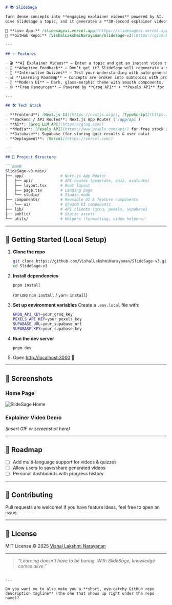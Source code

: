 

````markdown
# 📚 SlideSage

Turn dense concepts into **engaging explainer videos** powered by AI.  
Give SlideSage a topic, and it generates a **30-second explainer video** with visuals, narration, and interactive quizzes to make learning stick.

🔗 **Live App:** [slidesageai.vercel.app](https://slidesageai.vercel.app)  
🔗 **GitHub Repo:** [VishalLakshmiNarayanan/SlideSage-v3](https://github.com/VishalLakshmiNarayanan/SlideSage-v3)

---

## ✨ Features

- 🎬 **AI Explainer Videos** – Enter a topic and get an instant video that simplifies it in under 30 seconds.
- 🔄 **Adaptive Feedback** – Don’t get it? SlideSage will regenerate a simpler explanation until you do.
- 📝 **Interactive Quizzes** – Test your understanding with auto-generated MCQs and view results.
- 📊 **Learning Roadmap** – Concepts are broken into subtopics with progress tracking.
- 🎨 **Modern UI** – Dark, glass-morphic theme with smooth components.
- 🌐 **Free Resources** – Powered by **Groq API** + **Pexels API** for AI + free stock visuals.

---

## 🛠️ Tech Stack

- **Frontend**: [Next.js 14](https://nextjs.org/), [TypeScript](https://www.typescriptlang.org/), [TailwindCSS](https://tailwindcss.com/)  
- **Backend / API Routes**: Next.js App Router (`/app/api`)  
- **AI**: [Groq LLM API](https://groq.com/)  
- **Media**: [Pexels API](https://www.pexels.com/api/) for free stock images & videos  
- **Database**: Supabase (for storing quiz results & user data)  
- **Deployment**: [Vercel](https://vercel.com/)

---

## 📂 Project Structure

```bash
SlideSage-v3-main/
├── app/                # Next.js App Router
│   ├── api/            # API routes (generate, quiz, evaluate)
│   ├── layout.tsx      # Root layout
│   ├── page.tsx        # Landing page
│   └── studio/         # Studio mode
├── components/         # Reusable UI & feature components
│   └── ui/             # ShadCN UI components
├── lib/                # API clients (groq, pexels, supabase)
├── public/             # Static assets
└── utils/              # Helpers (formatting, video helpers)
````

---

## 🚀 Getting Started (Local Setup)

1. **Clone the repo**

   ```bash
   git clone https://github.com/VishalLakshmiNarayanan/SlideSage-v3.git
   cd SlideSage-v3
   ```

2. **Install dependencies**

   ```bash
   pnpm install
   ```

   (or use `npm install` / `yarn install`)

3. **Set up environment variables**
   Create a `.env.local` file with:

   ```bash
   GROQ_API_KEY=your_groq_key
   PEXELS_API_KEY=your_pexels_key
   SUPABASE_URL=your_supabase_url
   SUPABASE_KEY=your_supabase_key
   ```

4. **Run the dev server**

   ```bash
   pnpm dev
   ```

5. Open [http://localhost:3000](http://localhost:3000) 🚀

---

## 📸 Screenshots

### Home Page

![SlideSage Home](public/SlideSageLogo.png)

### Explainer Video Demo

*(insert GIF or screenshot here)*

---

## 🎯 Roadmap

* [ ] Add multi-language support for videos & quizzes
* [ ] Allow users to save/share generated videos
* [ ] Personal dashboards with progress history

---

## 🤝 Contributing

Pull requests are welcome! If you have feature ideas, feel free to open an issue.

---

## 📜 License

MIT License © 2025 [Vishal Lakshmi Narayanan](https://github.com/VishalLakshmiNarayanan)

---

> *“Learning doesn’t have to be boring. With SlideSage, knowledge comes alive.”*

```

---

Do you want me to also make you a **short, eye-catchy GitHub repo description tagline** (the one that shows up right under the repo name)?
```
